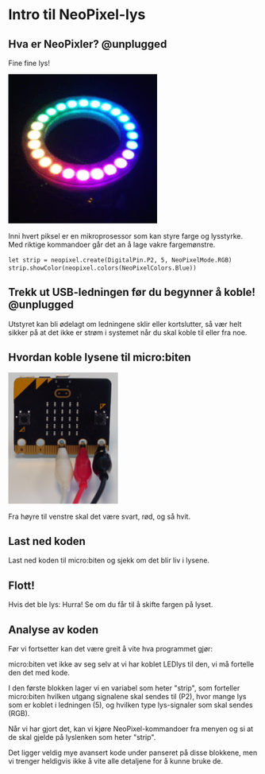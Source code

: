 # Intro til NeoPixel-lys

## Hva er NeoPixler? @unplugged

Fine fine lys!

![picture of neopixels](/.docs/static/tutorials/neopixelring.gif)

Inni hvert piksel er en mikroprosessor som kan styre farge og lysstyrke. 
Med riktige kommandoer går det an å lage vakre fargemønstre.

```template
let strip = neopixel.create(DigitalPin.P2, 5, NeoPixelMode.RGB)
strip.showColor(neopixel.colors(NeoPixelColors.Blue))
```

## Trekk ut USB-ledningen før du begynner å koble! @unplugged

Utstyret kan bli ødelagt om ledningene sklir eller kortslutter, så vær helt sikker på at det ikke er strøm i systemet når du skal koble til eller fra noe.

## Hvordan koble lysene til micro:biten 

![picture of connecting wires](/.docs/static/tutorials/neopixel-ledninger.jpg)

Fra høyre til venstre skal det være svart, rød, og så hvit.


## Last ned koden

Last ned koden til micro:biten og sjekk om det blir liv i lysene.

## Flott! 

Hvis det ble lys: Hurra! Se om du får til å skifte fargen på lyset.

## Analyse av koden

Før vi fortsetter kan det være greit å vite hva programmet gjør:

micro:biten vet ikke av seg selv at vi har koblet LEDlys til den, vi må fortelle den det med kode.

I den første blokken lager vi en variabel som heter "strip", som forteller micro:biten hvilken utgang signalene skal sendes til (P2), hvor mange lys som er koblet i ledningen (5), og hvilken type lys-signaler som skal sendes (RGB).

Når vi har gjort det, kan vi kjøre NeoPixel-kommandoer fra menyen og si at de skal gjelde på lyslenken som heter "strip".

Det ligger veldig mye avansert kode under panseret på disse blokkene, men vi trenger heldigvis ikke å vite alle detaljene for å kunne bruke de.

<!---

// https://makecode.microbit.org/#tutorial:https://broccolisurprise.github.io/smarthus---neopixel-lys/

// Open this page at [https://broccolisurprise.github.io/smarthus---neopixel-lys/](https://broccolisurprise.github.io/smarthus---neopixel-lys/)

